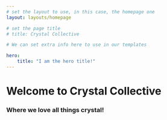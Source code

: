 ```yaml
---
# set the layout to use, in this case, the homepage one
layout: layouts/homepage

# set the page title
# title: Crystal Collective

# We can set extra info here to use in our templates

hero:
    title: "I am the hero title!"
---
```



# Welcome to Crystal Collective

### Where we love all things crystal!
